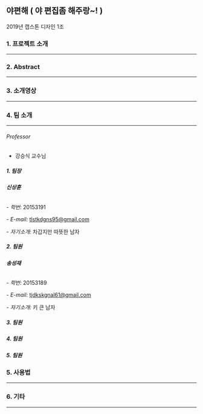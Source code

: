 ## 야편해 ( 야 편집좀 해주랑~! )

2019년 캡스톤 디자인 1조



### 1. 프로젝트 소개

------




### 2. Abstract

------




### 3. 소개영상

------







### 4. 팀 소개

------

###### Professor

- 강승식 교수님

##### 1. 팀장

###### **신상훈**


*- 학번:*      20153191

*- E-mail:*   tlstkdgns95@gmail.com

*- 자기소개:*      차갑지만 따뜻한 남자


##### 2. 팀원

###### **송성재**


*- 학번:*     20153189

*- E-mail:*   tjdkskgnal61@gmail.com

*- 자기소개:*      키 큰 남자

##### 3. 팀원


##### 4. 팀원


##### 5. 팀원



### 5. 사용법

------




### 6. 기타

------

